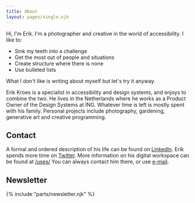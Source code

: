 ```yaml
---
title: About
layout: pages/single.njk
---
```


Hi, I'm Erik. I'm a photographer and creative in the world of accessibility. I like to:

- Sink my teeth into a challenge
- Get the most out of people and situations
- Create structure where there is none
- Use bulleted lists

What I don't like is writing about myself but let's try it anyway.

Erik Kroes is a specialist in accessibility and design systems, and enjoys to combine the two. He lives in the Netherlands where he works as a Product Owner of the Design Systems at ING. Whatever time is left is mostly spent with his family. Personal projects include photography, gardening, generative art and creative programming.

## Contact

A formal and ordered description of his life can be found on [LinkedIn](https://www.LinkedIn.com/in/ErikKroes/). Erik spends more time on [Twitter](https://twitter.com/ErikKroes/). More information on his digital workspace can be found at [/uses/](/uses/)
You can always contact him there, or use [e-mail](contact@k4rp.nl).

## Newsletter

{% include "parts/newsletter.njk" %}